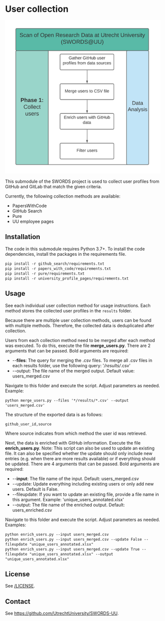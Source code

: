 # User collection

<img src="../docs/Phase_1.png">

This submodule of the SWORDS project is used to collect user profiles from
GitHub and GitLab that match the given criteria. 

Currently, the following collection methods are available: 

- PapersWithCode
- GitHub Search
- Pure
- UU employee pages

## Installation 

The code in this submodule requires Python 3.7+. To install the code dependencies, install the packages in the requirements file. 

```console
pip install -r github_search/requirements.txt
pip install -r papers_with_code/requirements.txt
pip install -r pure/requirements.txt
pip install -r university_profile_pages/requirements.txt
```

## Usage

See each individual user collection method for usage instructions. Each method
stores the collected user profiles in the `results` folder. 

Because there are multiple user collection methods, users can be found with
multiple methods. Therefore, the collected data is deduplicated after
collection. 

Users from each collection method need to be merged after each method was executed. To do this, execute the file **merge_users.py**.
There are 2 arguments that can be passed. Bold arguments are required:

- --**files**: The query for merging the .csv files. To merge all .csv files in each results folder, use the following query: '*/results/*.csv'
- --output: The file name of the merged output. Default value: users_merged.csv

Navigate to this folder and execute the script. Adjust parameters as needed. Example:

```console
python merge_users.py --files '*/results/*.csv' --output 'users_merged.csv'
```

The structure of the exported data is as follows:

```
github_user_id,source
```

Where source indicates from which method the user id was retrieved.

Next, the data is enriched with GitHub information. Execute the file **enrich_users.py**.
 Note: This script can also be used to update an existing file. It can also be specified whether the update should only include new entries (e.g. when there are more results available) or if everything should be updated.
There are 4 arguments that can be passed. Bold arguments are required:

- --**input**: The file name of the input. Default: users_merged.csv
- --update: Update everything including existing users or only add new users. Default is False.
- --fileupdate: If you want to update an existing file, provide a file name in this argument. Example: 'unique_users_annotated.xlsx'
- --output: The file name of the enriched output. Default: users_enriched.csv

Navigate to this folder and execute the script. Adjust parameters as needed. Examples:

```console
python enrich_users.py --input users_merged.csv
python enrich_users.py --input users_merged.csv --update False --fileupdate "unique_users_annotated.xlsx"
python enrich_users.py --input users_merged.csv --update True --fileupdate "unique_users_annotated.xlsx" --output "unique_users_annotated.xlsx"
```

## License 

See [/LICENSE](LICENSE).

## Contact 

See https://github.com/UtrechtUniversity/SWORDS-UU.